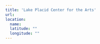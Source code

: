 ```yaml
---
title: 'Lake Placid Center for the Arts'
url:
location:
  name:
  latitude: ""
  longitude: ""
---
```

